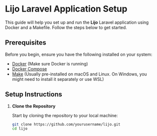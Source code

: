 # Lijo Laravel Application Setup

This guide will help you set up and run the **Lijo** Laravel application using Docker and a Makefile. Follow the steps below to get started.

## Prerequisites

Before you begin, ensure you have the following installed on your system:

- [Docker](https://www.docker.com/get-started) (Make sure Docker is running)
- [Docker Compose](https://docs.docker.com/compose/install/)
- [Make](https://www.gnu.org/software/make/) (Usually pre-installed on macOS and Linux. On Windows, you might need to install it separately or use WSL)

## Setup Instructions

1. **Clone the Repository**

   Start by cloning the repository to your local machine:

   ```bash
   git clone https://github.com/yourusername/lijo.git
   cd lijo
